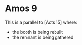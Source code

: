 # Amos 9

This is a parallel to [Acts 15] where:
- the booth is being rebuilt
- the remnant is being gathered
